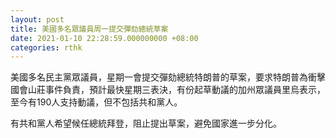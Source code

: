 ```yaml
---
layout: post
title: 美國多名眾議員周一提交彈劾總統草案
date: 2021-01-10 22:28:59.000000000 +08:00
categories: rthk
---
```


美國多名民主黨眾議員，星期一會提交彈劾總統特朗普的草案，要求特朗普為衝擊國會山莊事件負責，預計最快星期三表決，有份起草動議的加州眾議員里烏表示，至今有190人支持動議，但不包括共和黨人。

有共和黨人希望候任總統拜登，阻止提出草案，避免國家進一步分化。
